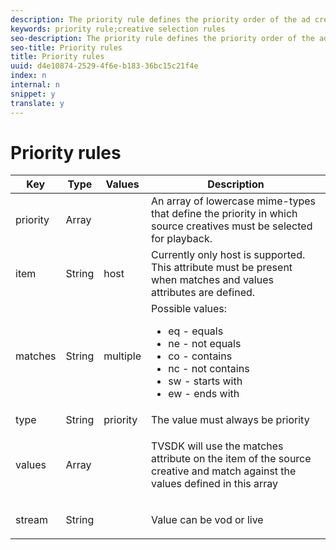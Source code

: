 ```yaml
---
description: The priority rule defines the priority order of the ad creatives that will be selected for playback from a VAST/VMAP response.
keywords: priority rule;creative selection rules
seo-description: The priority rule defines the priority order of the ad creatives that will be selected for playback from a VAST/VMAP response.
seo-title: Priority rules
title: Priority rules
uuid: d4e10874-2529-4f6e-b183-36bc15c21f4e
index: n
internal: n
snippet: y
translate: y
---
```


# Priority rules


<table id="table_ljp_tgx_hz"> 
 <title>A Priority rule has the following attributes and possible values:</title> 
 <thead> 
  <tr> 
   <th class="entry">Key</th> 
   <th class="entry">Type</th> 
   <th class="entry">Values</th> 
   <th class="entry">Description</th> 
  </tr> 
 </thead>
 <tbody> 
  <tr> 
   <td><span class="codeph">priority</span></td> 
   <td><span class="codeph">Array</span></td> 
   <td></td> 
   <td>An array of lowercase mime-types that define the priority in which source creatives must be selected for playback.</td> 
  </tr> 
  <tr> 
   <td><span class="codeph">item</span></td> 
   <td><span class="codeph">String</span></td> 
   <td><span class="codeph">host</span></td> 
   <td>Currently only <span class="codeph">host</span> is supported. This attribute must be present when <span class="codeph">matches</span> and <span class="codeph">values</span> attributes are defined.</td> 
  </tr> 
  <tr> 
   <td><span class="codeph">matches</span></td> 
   <td><span class="codeph">String</span></td> 
   <td><span class="codeph">multiple</span></td> 
   <td>Possible values:
    <ul id="ul_tnf_2hx_hz"> 
     <li><span class="codeph">eq</span> - equals</li> 
     <li><span class="codeph">ne</span> - not equals</li> 
     <li><span class="codeph">co</span> - contains</li> 
     <li><span class="codeph">nc</span> - not contains</li> 
     <li><span class="codeph">sw</span> - starts with</li> 
     <li><span class="codeph">ew</span> - ends with</li> 
    </ul></td> 
  </tr> 
  <tr> 
   <td><span class="codeph">type</span></td> 
   <td><span class="codeph">String</span></td> 
   <td><span class="codeph">priority</span></td> 
   <td>The value must always be <span class="codeph">priority</span></td> 
  </tr> 
  <tr> 
   <td><span class="codeph">values</span></td> 
   <td><span class="codeph">Array</span></td> 
   <td></td> 
   <td> <p>TVSDK will use the <span class="codeph">matches</span> attribute on the <span class="codeph">item</span> of the source creative and match against the values defined in this array</p> </td> 
  </tr> 
  <tr> 
   <td><span class="codeph">stream</span></td> 
   <td><span class="codeph">String</span></td> 
   <td></td> 
   <td> <p>Value can be <span class="codeph">vod</span> or <span class="codeph">live</span></p> </td> 
  </tr> 
 </tbody> 
</table>

